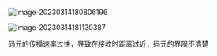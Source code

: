![image-20230314180806196](C:\Users\JunXing\AppData\Roaming\Typora\typora-user-images\image-20230314180806196.png)

![image-20230314181130387](C:\Users\JunXing\AppData\Roaming\Typora\typora-user-images\image-20230314181130387.png)

码元的传播速率过快，导致在接收时距离过近，码元的界限不清楚